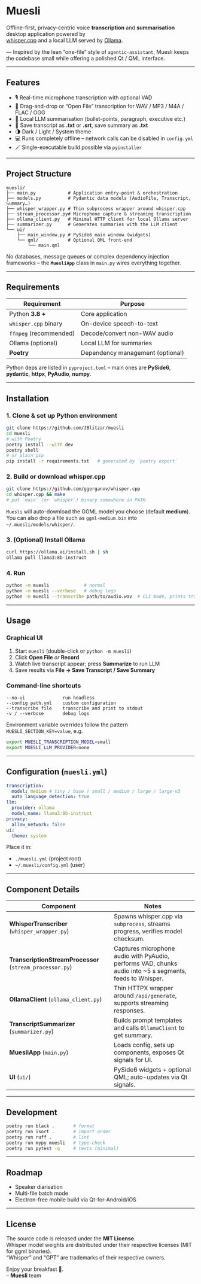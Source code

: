 # Muesli

Offline-first, privacy-centric voice **transcription** and **summarisation** desktop application powered by  
[whisper.cpp](https://github.com/ggerganov/whisper.cpp) and a local LLM served by [Ollama](https://ollama.ai/).

― Inspired by the lean “one-file” style of `agentic-assistant`, Muesli keeps the codebase small while offering a polished Qt / QML interface.

---

## Features

- 🎙️ Real-time microphone transcription with optional VAD
- 📂 Drag-and-drop or “Open File” transcription for WAV / MP3 / M4A / FLAC / OGG
- 🧠 Local LLM summarisation (bullet-points, paragraph, executive etc.)
- 💾 Save transcript as **.txt** or **.srt**, save summary as **.txt**
- 🌗 Dark / Light / System theme
- 💻 Runs completely offline – network calls can be disabled in `config.yml`
- 🪄 Single-executable build possible via `pyinstaller`

---

## Project Structure

```
muesli/
├── main.py            # Application entry-point & orchestration
├── models.py          # Pydantic data models (AudioFile, Transcript, Summary…)
├── whisper_wrapper.py # Thin subprocess wrapper around whisper.cpp
├── stream_processor.py# Microphone capture & streaming transcription
├── ollama_client.py   # Minimal HTTP client for local Ollama server
├── summarizer.py      # Generates summaries with the LLM client
└── ui/
    ├── main_window.py # PySide6 main window (widgets)
    └── qml/           # Optional QML front-end
        └── main.qml
```

No databases, message queues or complex dependency injection frameworks – the **`MuesliApp`** class in `main.py` wires everything together.

---

## Requirements

| Requirement            | Purpose                          |
| ---------------------- | -------------------------------- |
| Python **3.8 +**       | Core application                 |
| `whisper.cpp` binary   | On-device speech-to-text         |
| `ffmpeg` (recommended) | Decode/convert non-WAV audio     |
| Ollama (optional)      | Local LLM for summaries          |
| **Poetry**             | Dependency management (optional) |

Python deps are listed in `pyproject.toml` – main ones are **PySide6**, **pydantic**, **httpx**, **PyAudio**, **numpy**.

---

## Installation

### 1. Clone & set up Python environment

```bash
git clone https://github.com/JBlitzar/muesli
cd muesli
# with Poetry
poetry install --with dev
poetry shell
# or plain pip
pip install -r requirements.txt   # generated by `poetry export`
```

### 2. Build or download whisper.cpp

```bash
git clone https://github.com/ggerganov/whisper.cpp
cd whisper.cpp && make
# put `main` (or `whisper`) binary somewhere in PATH
```

`Muesli` will auto-download the GGML model you choose (default **medium**).  
You can also drop a file such as `ggml-medium.bin` into `~/.muesli/models/whisper/`.

### 3. (Optional) Install Ollama

```bash
curl https://ollama.ai/install.sh | sh
ollama pull llama3:8b-instruct
```

### 4. Run

```bash
python -m muesli             # normal
python -m muesli --verbose   # debug logs
python -m muesli --transcribe path/to/audio.wav  # CLI mode, prints transcript
```

---

## Usage

### Graphical UI

1. Start `muesli` (double-click or `python -m muesli`)
2. Click **Open File** _or_ **Record**
3. Watch live transcript appear; press **Summarize** to run LLM
4. Save results via **File → Save Transcript / Save Summary**

### Command-line shortcuts

```
--no-ui              run headless
--config path.yml    custom configuration
--transcribe file    transcribe and print to stdout
-v / --verbose       debug logs
```

Environment variable overrides follow the pattern `MUESLI_SECTION_KEY=value`, e.g.

```bash
export MUESLI_TRANSCRIPTION_MODEL=small
export MUESLI_LLM_PROVIDER=none
```

---

## Configuration (`muesli.yml`)

```yaml
transcription:
  model: medium # tiny / base / small / medium / large / large-v3
  auto_language_detection: true
llm:
  provider: ollama
  model_name: llama3:8b-instruct
privacy:
  allow_network: false
ui:
  theme: system
```

Place it in:

- `./muesli.yml` (project root)
- `~/.muesli/config.yml` (user)

---

## Component Details

| Component                                                | Notes                                                                                                    |
| -------------------------------------------------------- | -------------------------------------------------------------------------------------------------------- |
| **WhisperTranscriber** (`whisper_wrapper.py`)            | Spawns whisper.cpp via `subprocess`, streams progress, verifies model checksum.                          |
| **TranscriptionStreamProcessor** (`stream_processor.py`) | Captures microphone audio with PyAudio, performs VAD, chunks audio into ~5 s segments, feeds to Whisper. |
| **OllamaClient** (`ollama_client.py`)                    | Thin HTTPX wrapper around `/api/generate`, supports streaming responses.                                 |
| **TranscriptSummarizer** (`summarizer.py`)               | Builds prompt templates and calls `OllamaClient` to get summary.                                         |
| **MuesliApp** (`main.py`)                                | Loads config, sets up components, exposes Qt signals for UI.                                             |
| **UI** (`ui/`)                                           | PySide6 widgets + optional QML; auto-updates via Qt signals.                                             |

---

## Development

```bash
poetry run black .       # format
poetry run isort .       # import order
poetry run ruff .        # lint
poetry run mypy muesli   # type-check
poetry run pytest -q     # tests (minimal)
```

---

## Roadmap

- Speaker diarisation
- Multi-file batch mode
- Electron-free mobile build via Qt-for-Android/iOS

---

## License

The source code is released under the **MIT License**.  
Whisper model weights are distributed under their respective licenses (MIT for ggml binaries).  
“Whisper” and “GPT” are trademarks of their respective owners.

Enjoy your breakfast 🥣.  
– **Muesli** team
